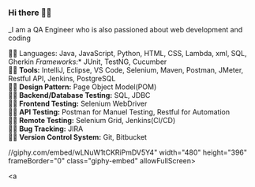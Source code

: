 ### Hi there 👋🏻
_I am a QA Engineer who is also passioned about web development and coding

🤸‍♀️ Languages: Java, JavaScript, Python, HTML, CSS, Lambda, xml, SQL, Gherkin
*Frameworks:** JUnit, TestNG, Cucumber\
:biking_man: **Tools:** IntelliJ, Eclipse, VS Code, Selenium, Maven, Postman, JMeter, Restful API, Jenkins, PostgreSQL\
:weight_lifting_man: **Design Pattern:** Page Object Model(POM)\
:golfing_man: **Backend/Database Testing:** SQL, JDBC\
:man_cartwheeling: **Frontend Testing:** Selenium WebDriver\
:lotus_position_man: **API Testing:** Postman for Manuel Testing, Restful for Automation\
:biking_man: **Remote Testing:** Selenium Grid, Jenkins(CI/CD)\
:lotus_position_man: **Bug Tracking:** JIRA\
:man_cartwheeling: **Version Control System:** Git, Bitbucket 



//giphy.com/embed/wLNuW1tCKRiPmDV5Y4" width="480" height="396" frameBorder="0" class="giphy-embed" allowFullScreen></iframe><p><a 
